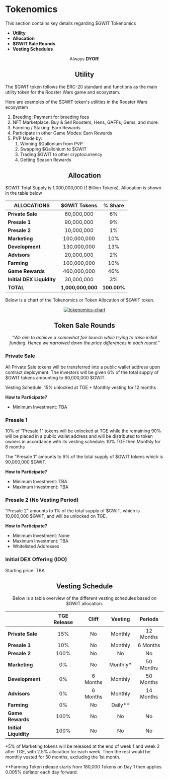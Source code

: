 # **Tokenomics**

This section contains key details regarding $GWIT Tokenomics

- **Utility**
- **Allocation**
- **$GWIT Sale Rounds**
- **Vesting Schedules**

<center>

Always **DYOR**!

## **Utility**

</center>

The $GWIT token follows the ERC-20 standard and functions as the main utility token for the Rooster Wars game and ecosystem.

Here are examples of the $GWIT token's utilities in the Rooster Wars ecosystem

1.  Breeding: Payment for breeding fees
2.  NFT Marketplace: Buy & Sell Roosters, Hens, GAFFs, Gems, and more.
3.  Farming / Staking: Earn Rewards
4.  Participate in other Game Modes: Earn Rewards
5.  PVP Mode by:
    1. Winning $Gallonium from PVP
    2. Swapping $Gallonium to $GWIT
    3. Trading $GWIT to other cryptocurrency
    4. Getting Season Rewards

<center>

## **Allocation**

</center>

$GWIT Total Supply is 1,000,000,000 (1 Billion Tokens). Allocation is shown in the table below

<center>

| **ALLOCATIONS**           | **$GWIT Tokens**  | **% Share** |
| ------------------------- | :---------------: | :---------: |
| **Private Sale**          |    60,000,000     |     6%      |
| **Presale 1**             |    90,000,000     |     9%      |
| **Presale 2**             |    10,000,000     |     1%      |
| **Marketing**             |    100,000,000    |     10%     |
| **Development**           |    130,000,000    |     13%     |
| **Advisors**              |    20,000,000     |     2%      |
| **Farming**               |    100,000,000    |     10%     |
| **Game Rewards**          |    460,000,000    |     46%     |
| **Initial DEX Liquidity** |    30,000,000     |     3%      |
| **TOTAL**                 | **1,000,000,000** | **100.00%** |

</center>

Below is a chart of the Tokenomics or Token Allocation of $GWIT token.

<center>

<a href="../../images/tokenomics.png" target="_blank"><img src="../../images/tokenomics.png" alt="tokenomics-chart" class="tokenomics"></a>

## **Token Sale Rounds**

_“We aim to achieve a somewhat fair launch while trying to raise initial funding. Hence we narrowed down the price differences in each round.”_

<!--

|                              | **Private Sale** | **Presale 1** | **Presale 2** | **All Rounds**  |
| ---------------------------- | :--------------: | :-----------: | :-----------: | :-------------: |
| **Target**                   |     $780,000     |  $1,530,000   |   $200,000    | **$2,510,000**  |
| **Tokens for Sale**          |    60,000,000    |  90,000,000   |  10,000,000   | **160,000,000** |
| **Price**                    |      $0.013      |    $0.017     |    $0.020     |                 |
| **Price Premium**            |                  |     30.8%     |     17.6%     |                 |
|                              |                  |               |               |                 |
| **Tokens at TGE**            |    9,000,000     |   9,000,000   |  10,000,000   | **28,000,000**  |
| **TGE Market Cap**           |                  |               |               |  **$560,000**   |
| **Fully Diluted Market Cap** |                  |               |               | **$20,000,000** |

-->
</center>

### **Private Sale**

All Private Sale tokens will be transferred into a public wallet address upon contract deployment. The investors will be given 6% of the total supply of $GWIT tokens amounting to 60,000,000 $GWIT.

Vesting Schedule: 15% unlocked at TGE + Monthly vesting for 12 months

**How to Participate?**

- Minimum Investment: TBA

### **Presale 1**

10% of "Presale 1" tokens will be unlocked at TGE while the remaining 90% will be placed in a public wallet address and will be distributed to token owners in accordance with its vesting schedule: 10% TGE then Monthly for 6 months

The "Presale 1" amounts to 9% of the total supply of $GWIT tokens which is 90,000,000 $GWIT.

**How to Participate?**

- Minimum Investment: TBA
- Maximum Investment: TBA

### **Presale 2** (No Vesting Period)

"Presale 2" amounts to 1% of the total supply of $GWIT, which is 10,000,000 $GWIT, and will be unlocked on TGE.

**How to Participate?**

- Minimum Investment: None
- Maximum Investment: TBA <!--  $4,000 (2% of this sale round) -->
- Whitelisted Addresses

### **Initial DEX Offering (IDO)**

Starting price: TBA

<center>

## **Vesting Schedule**

Below is a table overview of the different vesting schedules based on $GWIT allocation.

|                       | **TGE Release** | **Cliff** | **Vesting** | **Periods** |
| --------------------- | :-------------: | :-------: | :---------: | :---------: |
| **Private Sale**      |       15%       |    No     |   Monthly   |  12 Months  |
| **Presale 1**         |       10%       |    No     |   Monthly   |  6 Months   |
| **Presale 2**         |      100%       |    No     |     No      |     No      |
| **Marketing**         |       0%        |    No     |  Monthly\*  |  50 Months  |
| **Development**       |       0%        | 6 Months  |   Monthly   |  50 Months  |
| **Advisors**          |       0%        | 6 Months  |   Monthly   |  14 Months  |
| **Farming**           |       0%        |    No     |  Daily\*\*  |             |
| **Game Rewards**      |      100%       |    No     |     No      |     No      |
| **Initial Liquidity** |      100%       |    No     |     No      |     No      |

</center>

\*5% of Marketing tokens will be released at the end of week 1 and week 2 after TGE, with 2.5% allocation for each week. Then the rest would be monthly vested for 50 months, excluding the 1st month.

\*\*Farming Token release starts from 180,000 Tokens on Day 1 then applies 0.005% deflator each day forward.
